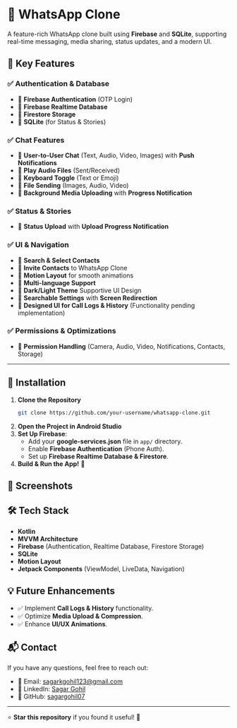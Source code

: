 # 📱 WhatsApp Clone

A feature-rich WhatsApp clone built using **Firebase** and **SQLite**, supporting real-time messaging, media sharing, status updates, and a modern UI.

## 🔹 Key Features

### ✅ Authentication & Database
- 🔸 **Firebase Authentication** (OTP Login)
- 🔸 **Firebase Realtime Database**
- 🔸 **Firestore Storage**
- 🔸 **SQLite** (for Status & Stories)

### ✅ Chat Features
- 🔸 **User-to-User Chat** (Text, Audio, Video, Images) with **Push Notifications**
- 🔸 **Play Audio Files** (Sent/Received)
- 🔸 **Keyboard Toggle** (Text or Emoji)
- 🔸 **File Sending** (Images, Audio, Video)
- 🔸 **Background Media Uploading** with **Progress Notification**

### ✅ Status & Stories
- 🔸 **Status Upload** with **Upload Progress Notification**

### ✅ UI & Navigation
- 🔸 **Search & Select Contacts**
- 🔸 **Invite Contacts** to WhatsApp Clone
- 🔸 **Motion Layout** for smooth animations
- 🔸 **Multi-language Support**
- 🔸 **Dark/Light Theme** Supportive UI Design
- 🔸 **Searchable Settings** with **Screen Redirection**
- 🔸 **Designed UI for Call Logs & History** (Functionality pending implementation)

### ✅ Permissions & Optimizations
- 🔸 **Permission Handling** (Camera, Audio, Video, Notifications, Contacts, Storage)

---

## 🚀 Installation

1. **Clone the Repository**
   ```bash
   git clone https://github.com/your-username/whatsapp-clone.git
   ```
2. **Open the Project in Android Studio**
3. **Set Up Firebase**:
   - Add your **google-services.json** file in `app/` directory.
   - Enable **Firebase Authentication** (Phone Auth).
   - Set up **Firebase Realtime Database & Firestore**.
4. **Build & Run the App!** 🚀

## 📸 Screenshots

## 🛠 Tech Stack
- **Kotlin**
- **MVVM Architecture**
- **Firebase** (Authentication, Realtime Database, Firestore Storage)
- **SQLite**
- **Motion Layout**
- **Jetpack Components** (ViewModel, LiveData, Navigation)

## 💡 Future Enhancements
- ✅ Implement **Call Logs & History** functionality.
- ✅ Optimize **Media Upload & Compression**.
- ✅ Enhance **UI/UX Animations**.

## 📬 Contact
If you have any questions, feel free to reach out:
- 📧 Email: [sagarkgohil123@gmail.com](mailto:sagarkgohil123@gmail.com)
- 💼 LinkedIn: [Sagar Gohil](https://www.linkedin.com/in/sagar-android-developer/)
- 🔗 GitHub: [sagargohil07](https://github.com/sagargohil07)

---

⭐ **Star this repository** if you found it useful! 🚀
